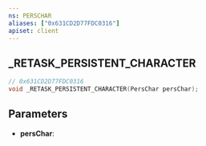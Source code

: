 ```yaml
---
ns: PERSCHAR
aliases: ["0x631CD2D77FDC0316"]
apiset: client
---
```

## _RETASK_PERSISTENT_CHARACTER

```c
// 0x631CD2D77FDC0316
void _RETASK_PERSISTENT_CHARACTER(PersChar persChar);
```


## Parameters
* **persChar**:



